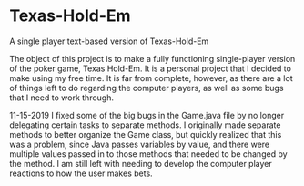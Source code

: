 # Texas-Hold-Em
A single player text-based version of Texas-Hold-Em

The object of this project is to make a fully functioning single-player version of the poker game, Texas Hold-Em. It is a personal project
that I decided to make using my free time. It is far from complete, however, as there are a lot of things left to do regarding the computer
players, as well as some bugs that I need to work through. 



11-15-2019
  I fixed some of the big bugs in the Game.java file by no longer delegating certain tasks to separate methods. I originally made separate
  methods to better organize the Game class, but quickly realized that this was a problem, since Java passes variables by value, and 
  there were multiple values passed in to those methods that needed to be changed by the method. I am still left with needing to develop
  the computer player reactions to how the user makes bets.
